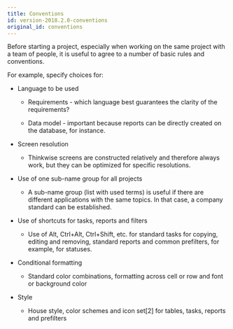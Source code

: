 ```yaml
---
title: Conventions
id: version-2018.2.0-conventions
original_id: conventions
---
```


Before starting a project, especially when working on the same project with a team of people, it is useful to agree to a number of basic rules and conventions.

For example, specify choices for:

- Language to be used
  
  - Requirements - which language best guarantees the clarity of the requirements?
  
  - Data model - important because reports can be directly created on the database, for instance.

- Screen resolution
  
  - Thinkwise screens are constructed relatively and therefore always work, but they can be optimized for specific resolutions. 

- Use of one sub-name group for all projects
  
  - A sub-name group (list with used terms) is useful if there are different applications with the same topics. In that case, a company standard can be established.

- Use of shortcuts for tasks, reports and filters
  
  - Use of Alt, Ctrl+Alt, Ctrl+Shift, etc. for standard tasks for copying, editing and removing, standard reports and common prefilters, for example, for statuses.

- Conditional formatting
  
  - Standard color combinations, formatting across cell or row and font or background color

- Style
  
  - House style, color schemes and icon set[2] for tables, tasks, reports and prefilters